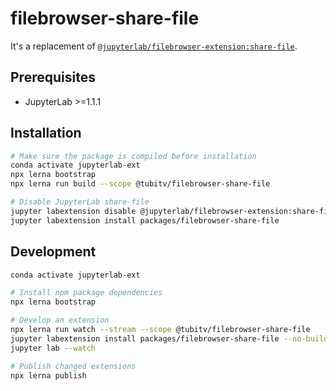# filebrowser-share-file

It's a replacement of [`@jupyterlab/filebrowser-extension:share-file`](https://jupyterlab.readthedocs.io/en/stable/developer/extension_points.html#copy-shareable-link).

## Prerequisites

* JupyterLab >=1.1.1

## Installation

```bash
# Make sure the package is compiled before installation
conda activate jupyterlab-ext
npx lerna bootstrap
npx lerna run build --scope @tubitv/filebrowser-share-file

# Disable JupyterLab share-file
jupyter labextension disable @jupyterlab/filebrowser-extension:share-file
jupyter labextension install packages/filebrowser-share-file
```

## Development

```bash
conda activate jupyterlab-ext

# Install npm package dependencies
npx lerna bootstrap

# Develop an extension
npx lerna run watch --stream --scope @tubitv/filebrowser-share-file
jupyter labextension install packages/filebrowser-share-file --no-build
jupyter lab --watch

# Publish changed extensions
npx lerna publish
```
